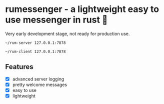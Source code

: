 # rumessenger - a lightweight easy to use messenger in rust 📨
Very early development stage, not ready for production use.

```
~/rum-server 127.0.0.1:7878
```

```
~/rum-client 127.0.0.1:7878
```

## Features
- [x] advanced server logging
- [x] pretty welcome messages
- [x] easy to use
- [x] lightweight

